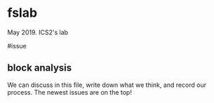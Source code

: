 # fslab
May 2019. ICS2's lab 

#issue


## block analysis
> 

We can discuss in this file, write down what we think, and record our process.
The newest issues are on the top!